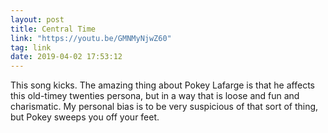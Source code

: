 ```yaml
---
layout: post
title: Central Time
link: "https://youtu.be/GMNMyNjwZ60"
tag: link
date: 2019-04-02 17:53:12
---
```

This song kicks. The amazing thing about Pokey Lafarge is that he affects this old-timey twenties persona, but in a way that is loose and fun and charismatic. My personal bias is to be very suspicious of that sort of thing, but Pokey sweeps you off your feet. 